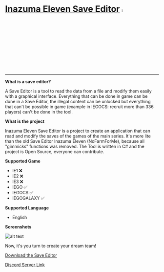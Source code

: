 # [Inazuma Eleven Save Editor](https://github.com/Tiniifan/InazumaElevenSaveEditor/releases/latest) <img src="https://github.com/Tiniifan/InazumaElevenSaveEditor/blob/main/InazumaElevenSaveEditor/Icon/icon.png" alt="Logo" width="5%">
___________________________________________________________________________
**What is a save editor?**

A Save Editor is a tool to read the data from a file and modify them easily with a graphical interface.
Everything that can be done in game can be done in a Save Editor, the illegal content can be unlocked but everything that can't be possible in game (example in IEGOCS: recruit more than 336 players) can't be done in the tool.

**What is the project**

Inazuma Eleven Save Editor is a project to create an application that can read and modify the saves of the games of the main series. It's more lite than the old Save Editor Inazuma Eleven (NoFarmForMe), because all "gimmicks" functions was removed. The Tool is written in C# and the project is Open Source, everyone can contribute.

**Supported Game**
- IE1 ❌
- IE2 ❌
- IE3 ❌
- IEGO ✅
- IEGOCS ✅
- IEGOGALAXY ✅

**Supported Language**
- English

**Screenshots**

![alt text](https://i.imgur.com/ZEb26mp.png)

Now, it's you turn to create your dream team!

[Download the Save Editor](https://github.com/Tiniifan/InazumaElevenSaveEditor/releases/latest/download/InazumaElevenSaveEditor.zip)

[Discord Server Link](https://discord.gg/3wKp5ZxA9N)
